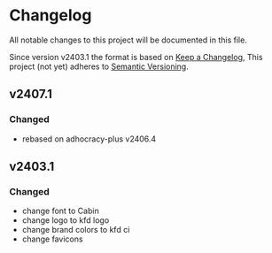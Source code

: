 # Changelog

All notable changes to this project will be documented in this file.

Since version v2403.1 the format is based on [Keep a Changelog](https://keepachangelog.com/en/1.0.0/),
This project (not yet) adheres to [Semantic Versioning](https://semver.org/spec/v2.0.0.html).

## v2407.1

### Changed

- rebased on adhocracy-plus v2406.4

## v2403.1

### Changed

- change font to Cabin
- change logo to kfd logo
- change brand colors to kfd ci
- change favicons
